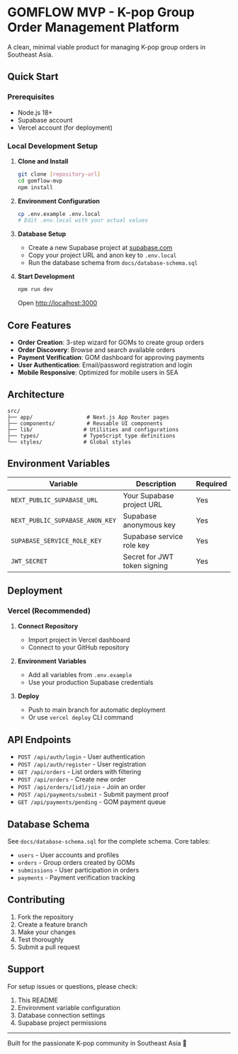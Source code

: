 # GOMFLOW MVP - K-pop Group Order Management Platform

A clean, minimal viable product for managing K-pop group orders in Southeast Asia.

## Quick Start

### Prerequisites
- Node.js 18+ 
- Supabase account
- Vercel account (for deployment)

### Local Development Setup

1. **Clone and Install**
   ```bash
   git clone [repository-url]
   cd gomflow-mvp
   npm install
   ```

2. **Environment Configuration**
   ```bash
   cp .env.example .env.local
   # Edit .env.local with your actual values
   ```

3. **Database Setup**
   - Create a new Supabase project at [supabase.com](https://supabase.com)
   - Copy your project URL and anon key to `.env.local`
   - Run the database schema from `docs/database-schema.sql`

4. **Start Development**
   ```bash
   npm run dev
   ```
   Open [http://localhost:3000](http://localhost:3000)

## Core Features

- **Order Creation**: 3-step wizard for GOMs to create group orders
- **Order Discovery**: Browse and search available orders
- **Payment Verification**: GOM dashboard for approving payments
- **User Authentication**: Email/password registration and login
- **Mobile Responsive**: Optimized for mobile users in SEA

## Architecture

```
src/
├── app/                 # Next.js App Router pages
├── components/          # Reusable UI components
├── lib/                # Utilities and configurations
├── types/              # TypeScript type definitions
└── styles/             # Global styles
```

## Environment Variables

| Variable | Description | Required |
|----------|-------------|----------|
| `NEXT_PUBLIC_SUPABASE_URL` | Your Supabase project URL | Yes |
| `NEXT_PUBLIC_SUPABASE_ANON_KEY` | Supabase anonymous key | Yes |
| `SUPABASE_SERVICE_ROLE_KEY` | Supabase service role key | Yes |
| `JWT_SECRET` | Secret for JWT token signing | Yes |

## Deployment

### Vercel (Recommended)

1. **Connect Repository**
   - Import project in Vercel dashboard
   - Connect to your GitHub repository

2. **Environment Variables**
   - Add all variables from `.env.example`
   - Use your production Supabase credentials

3. **Deploy**
   - Push to main branch for automatic deployment
   - Or use `vercel deploy` CLI command

## API Endpoints

- `POST /api/auth/login` - User authentication
- `POST /api/auth/register` - User registration
- `GET /api/orders` - List orders with filtering
- `POST /api/orders` - Create new order
- `POST /api/orders/[id]/join` - Join an order
- `POST /api/payments/submit` - Submit payment proof
- `GET /api/payments/pending` - GOM payment queue

## Database Schema

See `docs/database-schema.sql` for the complete schema. Core tables:
- `users` - User accounts and profiles
- `orders` - Group orders created by GOMs
- `submissions` - User participation in orders
- `payments` - Payment verification tracking

## Contributing

1. Fork the repository
2. Create a feature branch
3. Make your changes
4. Test thoroughly
5. Submit a pull request

## Support

For setup issues or questions, please check:
1. This README
2. Environment variable configuration
3. Database connection settings
4. Supabase project permissions

---

Built for the passionate K-pop community in Southeast Asia 🎵